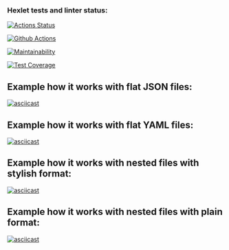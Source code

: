 ### Hexlet tests and linter status:
[![Actions Status](https://github.com/Lorety-VL/frontend-project-46/workflows/hexlet-check/badge.svg)](https://github.com/Lorety-VL/frontend-project-46/actions)

[![Github Actions](https://github.com/Lorety-VL/frontend-project-46/actions/workflows/test-and-lint.yml/badge.svg)](https://github.com/Lorety-VL/frontend-project-46/actions/workflows/test-and-lint.yml)

[![Maintainability](https://api.codeclimate.com/v1/badges/df73844b28e82844d0f1/maintainability)](https://codeclimate.com/github/Lorety-VL/frontend-project-46/maintainability)

[![Test Coverage](https://api.codeclimate.com/v1/badges/df73844b28e82844d0f1/test_coverage)](https://codeclimate.com/github/Lorety-VL/frontend-project-46/test_coverage)

## Example how it works with flat JSON files:

[![asciicast](https://asciinema.org/a/u30RawLtc65gzng7X920pKHUn.svg)](https://asciinema.org/a/u30RawLtc65gzng7X920pKHUn)
## Example how it works with flat YAML files:

[![asciicast](https://asciinema.org/a/u30RawLtc65gzng7X920pKHUn.svg)](https://asciinema.org/a/u30RawLtc65gzng7X920pKHUn)

## Example how it works with nested files with stylish format:
[![asciicast](https://asciinema.org/a/VgF88vh4FXgqRJXkw7NEhTOZK.svg)](https://asciinema.org/a/VgF88vh4FXgqRJXkw7NEhTOZK)

## Example how it works with nested files with plain format:
[![asciicast](https://asciinema.org/a/ZVJBU3wnzlJempJ4p0ycjXwbg.svg)](https://asciinema.org/a/ZVJBU3wnzlJempJ4p0ycjXwbg)
